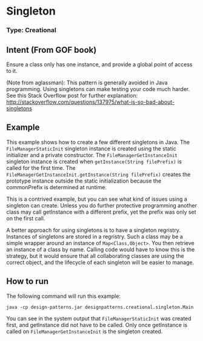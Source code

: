 # Singleton

### Type: Creational

## Intent (From GOF book)

Ensure a class only has one instance, and provide a global point of access to it. 

(Note from aglassman): This pattern is generally avoided in Java programming. Using singletons can make testing your code much harder.  See this Stack Overflow post for further explanation: http://stackoverflow.com/questions/137975/what-is-so-bad-about-singletons 

## Example

This example shows how to create a few different singletons in Java.  The `FileManagerStaticInit` singleton instance is created using the static initializer and a private constructor.  The `FileManagerGetInstanceInit` singleton instance is created when `getInstance(String filePrefix)` is called for the first time.  The `FileManagerGetInstanceInit.getInstance(String filePrefix)` creates the prototype instance outside the static initialization because the commonPrefix is determined at runtime.  

This is a contrived example, but you can see what kind of issues using a singleton can create.  Unless you do further protective programming another class may call getInstance with a different prefix, yet the prefix was only set on the first call.

A better approach for using singletons is to have a singleton regristry. Instances of singletons are stored in a regristry.  Such a class may be a simple wrapper around an instance of `Map<Class,Object>`. You then retrieve an instance of a class by name.  Calling code would have to know this is the strategy, but it would ensure that all collaborating classes are using the correct object, and the lifecycle of each singleton will be easier to manage.

## How to run
The following command will run this example:

	java -cp design-patterns.jar designpatterns.creational.singleton.Main
	
You can see in the system output that `FileManagerStaticInit` was created first, and getInstance did not have to be called.  Only once getInstance is called on `FileManagerGetInstanceInit` is the singleton created.  
	


